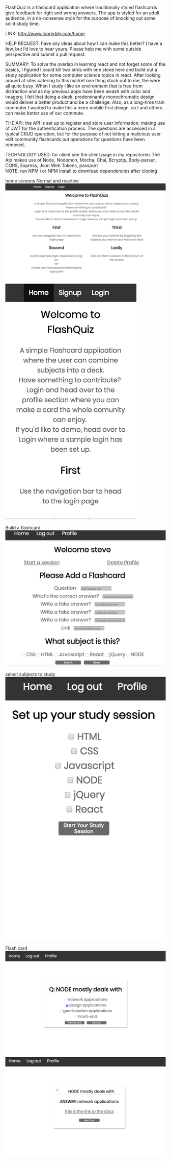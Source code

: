 FlashQuiz is a flashcard application where traditionally styled flashcards give feedback for right and wrong answers. The app is styled for an adult audience, in a no-nonsense style for the purpose of knocking out some solid study time.

LINK: http://www.looreddy.com/home  

HELP REQUEST: have any ideas about how I can make this better? I have a few, but I’d love to hear yours. Please help me with some outside perspective and submit a pull request.

SUMMARY: To solve the overlap in learning react and not forget some of the basics, I figured I could kill two birds with one stone here and build out a study application for some computer science topics in react. After looking around at sites catering to this market one thing stuck out to me, the were all quite busy. When I study I like an environment that is free from distraction and as my previous apps have been awash with color and imagery, I felt that doing a sleek, predominantly monochromatic design would deliver a better product and be a challenge. Also, as a long-time train commuter I wanted to make this a more mobile first design, so I and others can make better use of our commute. 

THE API: the API is set up to register and store user information, making use of JWT for the authentication process. The questions are accessed in a typical CRUD operation, but for the purpose of not letting a malicious user edit community flashcards put operations for questions have been removed.

TECHNOLOGY USED:  for client see the client page in my repositories
The Api makes use of Node, Nodemon, Mocha, Chai, Bcryptjs, Body-parser, CORS, Express, Json Web Tokens, passport  
NOTE: run NPM i or NPM install to download dependencies after cloning 

home screens Normal and reactive
![home full view](https://github.com/complicationlamp/flashcard-react-app-client/blob/master/readMeImages/home.png)
![home reactive](https://github.com/complicationlamp/flashcard-react-app-client/blob/master/readMeImages/home%20reactive.png)

Build a flashcard
![build a card](https://github.com/complicationlamp/flashcard-react-app-client/blob/master/readMeImages/build%20a%20card.png)

select subjects to study
![build deck](https://github.com/complicationlamp/flashcard-react-app-client/blob/master/readMeImages/build%20a%20deck.png)

Flash card
![card front](https://github.com/complicationlamp/flashcard-react-app-client/blob/master/readMeImages/question%20answer.png)
![card back wrong ans](https://github.com/complicationlamp/flashcard-react-app-client/blob/master/readMeImages/question.png)
